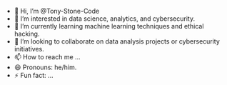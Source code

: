 - 👋 Hi, I’m @Tony-Stone-Code
- 👀 I’m interested in data science, analytics, and cybersecurity.
- 🌱 I’m currently learning machine learning techniques and ethical hacking.
- 💞️ I’m looking to collaborate on data analysis projects or cybersecurity initiatives.
- 📫 How to reach me ...
- 😄 Pronouns: he/him.
- ⚡ Fun fact: ...

<!---
Tony-Stone-Code/Tony-Stone-Code is a ✨ special ✨ repository because its `README.md` (this file) appears on your GitHub profile.
You can click the Preview link to take a look at your changes.
--->
